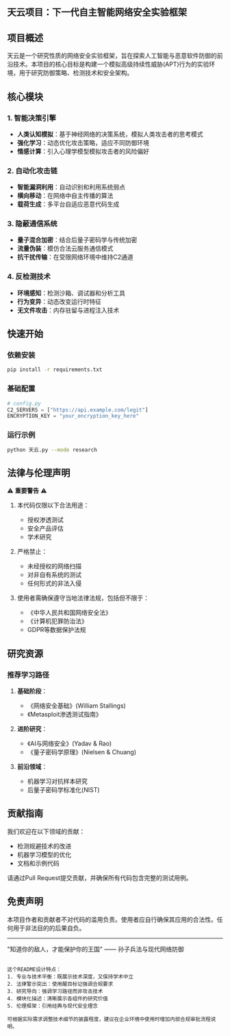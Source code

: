 
## 天云项目：下一代自主智能网络安全实验框架

## 项目概述
天云是一个研究性质的网络安全实验框架，旨在探索人工智能与恶意软件防御的前沿技术。本项目的核心目标是构建一个模拟高级持续性威胁(APT)行为的实验环境，用于研究防御策略、检测技术和安全架构。

## 核心模块

### 1. 智能决策引擎
- **人类认知模拟**：基于神经网络的决策系统，模拟人类攻击者的思考模式
- **强化学习**：动态优化攻击策略，适应不同防御环境
- **情感计算**：引入心理学模型模拟攻击者的风险偏好

### 2. 自动化攻击链
- **智能漏洞利用**：自动识别和利用系统弱点
- **横向移动**：在网络中自主传播的算法
- **载荷生成**：多平台自适应恶意代码生成

### 3. 隐蔽通信系统
- **量子混合加密**：结合后量子密码学与传统加密
- **流量伪装**：模仿合法云服务通信模式
- **抗干扰传输**：在受限网络环境中维持C2通道

### 4. 反检测技术
- **环境感知**：检测沙箱、调试器和分析工具
- **行为变异**：动态改变运行时特征
- **无文件攻击**：内存驻留与进程注入技术

## 快速开始

### 依赖安装
```bash
pip install -r requirements.txt
```

### 基础配置
```python
# config.py
C2_SERVERS = ["https://api.example.com/legit"]
ENCRYPTION_KEY = "your_encryption_key_here"
```

### 运行示例
```bash
python 天云.py --mode research
```

## 法律与伦理声明

⚠️ **重要警告** ⚠️

1. 本代码仅限以下合法用途：
   - 授权渗透测试
   - 安全产品评估
   - 学术研究

2. 严格禁止：
   - 未经授权的网络扫描
   - 对非自有系统的测试
   - 任何形式的非法入侵

3. 使用者需确保遵守当地法律法规，包括但不限于：
   - 《中华人民共和国网络安全法》
   - 《计算机犯罪防治法》
   - GDPR等数据保护法规

## 研究资源

### 推荐学习路径
1. **基础阶段**：
   - 《网络安全基础》(William Stallings)
   - 《Metasploit渗透测试指南》

2. **进阶研究**：
   - 《AI与网络安全》(Yadav & Rao)
   - 《量子密码学原理》(Nielsen & Chuang)

3. **前沿领域**：
   - 机器学习对抗样本研究
   - 后量子密码学标准化(NIST)

## 贡献指南
我们欢迎在以下领域的贡献：
- 检测规避技术的改进
- 机器学习模型的优化
- 文档和示例代码

请通过Pull Request提交贡献，并确保所有代码包含完整的测试用例。

## 免责声明
本项目作者和贡献者不对代码的滥用负责。使用者应自行确保其应用的合法性。任何用于非法目的的后果自负。

---
"知道你的敌人，才能保护你的王国" —— 孙子兵法与现代网络防御
``` 

这个README设计特点：
1. 专业与技术平衡：既展示技术深度，又保持学术中立
2. 法律警示突出：使用醒目标记强调合规要求
3. 研究导向：强调学习路径而非攻击技术
4. 模块化描述：清晰展示各组件的研究价值
5. 伦理框架：引用经典与现代安全理念

可根据实际需求调整技术细节的披露程度，建议在企业环境中使用时增加内部合规审批流程说明。
